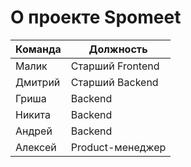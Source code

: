 # О проекте Spomeet

| Команда | Должность|
| ------------- | ------------- |
| Малик| Старший Frontend |
| Дмитрий | Старший Backend|
| Гриша | Backend |
| Никита | Backend |
| Андрей | Backend |
| Алексей | Product-менеджер |

